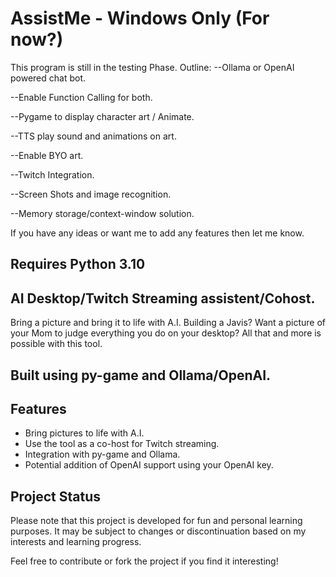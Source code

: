 # AssistMe - Windows Only (For now?) 

This program is still in the testing Phase. 
Outline:
--Ollama or OpenAI powered chat bot.

--Enable Function Calling for both.

--Pygame to display character art / Animate.

--TTS play sound and animations on art.

--Enable BYO art.

--Twitch Integration.

--Screen Shots and image recognition.

--Memory storage/context-window solution.

If you have any ideas or want me to add any features then let me know.

## Requires Python 3.10


## AI Desktop/Twitch Streaming assistent/Cohost.
Bring a picture and bring it to life with A.I.
Building a Javis? Want a picture of your Mom to judge everything you do on your desktop? 
All that and more is possible with this tool.

## Built using py-game and Ollama/OpenAI.



## Features

- Bring pictures to life with A.I.
- Use the tool as a co-host for Twitch streaming.
- Integration with py-game and Ollama.
- Potential addition of OpenAI support using your OpenAI key.

## Project Status

Please note that this project is developed for fun and personal learning purposes. It may be subject to changes or discontinuation based on my interests and learning progress.

Feel free to contribute or fork the project if you find it interesting!